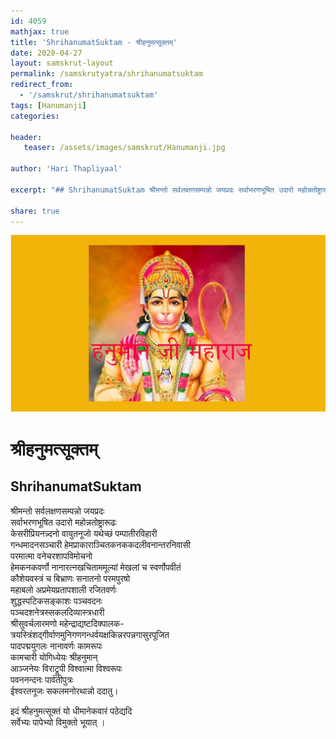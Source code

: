 ```yaml
---
id: 4059    
mathjax: true    
title: 'ShrihanumatSuktam - श्रीहनुमत्सूक्तम्'    
date: 2020-04-27    
layout: samskrut-layout 
permalink: /samskrutyatra/shrihanumatsuktam
redirect_from: 
  - '/samskrut/shrihanumatsuktam'
tags: [Hanumanji]    
categories:    
    
header:    
   teaser: /assets/images/samskrut/Hanumanji.jpg    
    
author: 'Hari Thapliyaal'    
    
excerpt: "## ShrihanumatSuktam श्रीमन्तो सर्वलक्षणसम्पन्नो जयप्रदः सर्वाभरणभूषित उदारो महोन्नतोष्ट्रारूढः केसरीप्रियनन्न्दनो वायुतनूजो यथेच्छं पम्पातीरविहारी गन्धमादनसञ्चारी हेमप्राकाराञ्चितकनककदलीवनान्तरनिवासी परमात्मा वनेचरशापविमोचनो हेमकनकवर्णो नानारत्नखचिताममूल्यां मेखलां च स्वर्णोपवीतं कौशेयवस्त्रं च बिभ्राणः सनातनो परमपुरषो महाबलो अप्रमेयप्रतापशाली रजितवर्णः शुद्धस्पटिकसङ्काशः पञ्चवदनः पञ्चदशनेत्रस्सकलदिव्यास्त्रधारी श्रीसुवर्चलारमणो महेन्द्राद्यष्टदिक्पालक- त्रयस्त्रिंशद्गीर्वाणमुनिगणगन्धर्वयक्षकिन्नरपन्नगासुरपूजित पादपद्मयुगलः नानावर्णः कामरूपः कामचारी योगिध्येयः"
    
share: true    
---
```

![](/assets/images/samskrut/Hanumanji.jpg)    
    
# श्रीहनुमत्सूक्तम्    
## ShrihanumatSuktam    
    
श्रीमन्तो सर्वलक्षणसम्पन्नो जयप्रदः    
सर्वाभरणभूषित उदारो महोन्नतोष्ट्रारूढः    
केसरीप्रियनन्न्दनो वायुतनूजो यथेच्छं पम्पातीरविहारी    
गन्धमादनसञ्चारी हेमप्राकाराञ्चितकनककदलीवनान्तरनिवासी    
परमात्मा वनेचरशापविमोचनो    
हेमकनकवर्णो नानारत्नखचिताममूल्यां मेखलां च स्वर्णोपवीतं    
कौशेयवस्त्रं च बिभ्राणः सनातनो परमपुरषो    
महाबलो अप्रमेयप्रतापशाली रजितवर्णः    
शुद्धस्पटिकसङ्काशः पञ्चवदनः    
पञ्चदशनेत्रस्सकलदिव्यास्त्रधारी    
श्रीसुवर्चलारमणो महेन्द्राद्यष्टदिक्पालक-    
त्रयस्त्रिंशद्गीर्वाणमुनिगणगन्धर्वयक्षकिन्नरपन्नगासुरपूजित    
पादपद्मयुगलः नानावर्णः कामरूपः    
कामचारी योगिध्येयः श्रीहनुमान्    
आञ्जनेयः विराट्रूपी विश्वात्मा विश्वरूपः    
पवननन्दनः पार्वतीपुत्रः    
ईश्वरतनूजः सकलमनोरथान्नो ददातु।    
    
इदं श्रीहनुमत्सूक्तं यो धीमानेकवारं पठेद्यदि    
सर्वेभ्यः पापेभ्यो विमुक्तो भूयात् ।    
    
